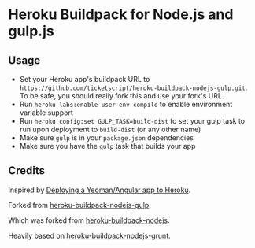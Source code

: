 Heroku Buildpack for Node.js and gulp.js
========================================

Usage
-----

- Set your Heroku app's buildpack URL to `https://github.com/ticketscript/heroku-buildpack-nodejs-gulp.git`. To be safe, you should really fork this and use your fork's URL.
- Run `heroku labs:enable user-env-compile` to enable environment variable support
- Run `heroku config:set GULP_TASK=build-dist` to set your gulp task to run upon deployment to `build-dist` (or any other name)
- Make sure `gulp` is in your `package.json` dependencies
- Make sure you have the `gulp` task that builds your app

Credits
-------

Inspired by [Deploying a Yeoman/Angular app to Heroku](http://www.sitepoint.com/deploying-yeomanangular-app-heroku/).

Forked from [heroku-buildpack-nodejs-gulp](https://github.com/timdp/heroku-buildpack-nodejs-gulp).

Which was forked from [heroku-buildpack-nodejs](https://github.com/heroku/heroku-buildpack-nodejs).

Heavily based on [heroku-buildpack-nodejs-grunt](https://github.com/mbuchetics/heroku-buildpack-nodejs-grunt).

